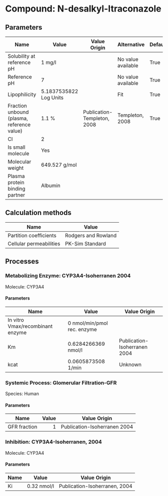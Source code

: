 # Compound: N-desalkyl-Itraconazole

## Parameters

Name                                       | Value                  | Value Origin                | Alternative        | Default |
------------------------------------------ | ---------------------- | --------------------------- | ------------------ | ------- |
Solubility at reference pH                 | 1 mg/l                 |                             | No value available | True    |
Reference pH                               | 7                      |                             | No value available | True    |
Lipophilicity                              | 5.1837535822 Log Units |                             | Fit                | True    |
Fraction unbound (plasma, reference value) | 1.1 %                  | Publication-Templeton, 2008 | Templeton, 2008    | True    |
Cl                                         | 2                      |                             |                    |         |
Is small molecule                          | Yes                    |                             |                    |         |
Molecular weight                           | 649.527 g/mol          |                             |                    |         |
Plasma protein binding partner             | Albumin                |                             |                    |         |
## Calculation methods

Name                    | Value               |
----------------------- | ------------------- |
Partition coefficients  | Rodgers and Rowland |
Cellular permeabilities | PK-Sim Standard     |
## Processes

### Metabolizing Enzyme: CYP3A4-Isoherranen 2004

Molecule: CYP3A4
#### Parameters

Name                             | Value                       | Value Origin                 |
-------------------------------- | --------------------------- | ---------------------------- |
In vitro Vmax/recombinant enzyme | 0 nmol/min/pmol rec. enzyme |                              |
Km                               | 0.6284266369 nmol/l         | Publication-Isoherranen 2004 |
kcat                             | 0.0605873508 1/min          | Unknown                      |
### Systemic Process: Glomerular Filtration-GFR

Species: Human
#### Parameters

Name         | Value | Value Origin                 |
------------ | -----:| ---------------------------- |
GFR fraction |     1 | Publication-Isoherranen 2004 |
### Inhibition: CYP3A4-Isoherranen, 2004

Molecule: CYP3A4
#### Parameters

Name | Value       | Value Origin                  |
---- | ----------- | ----------------------------- |
Ki   | 0.32 nmol/l | Publication-Isoherranen, 2004 |
